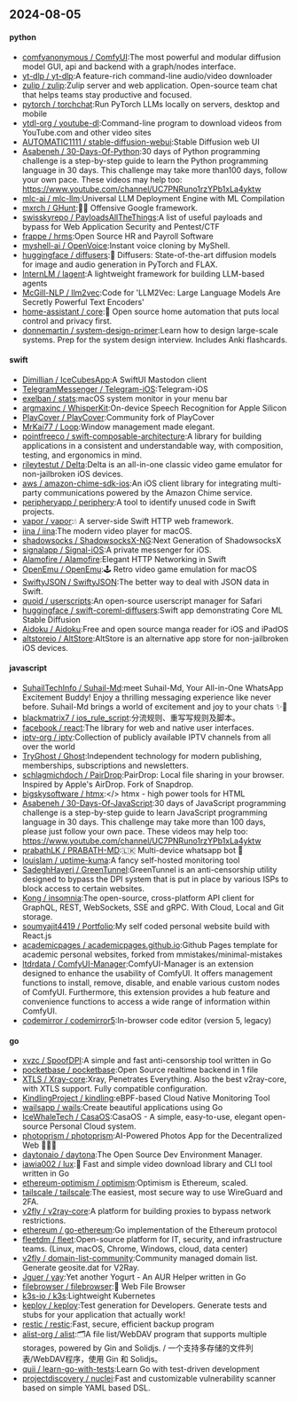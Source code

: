 ## 2024-08-05

#### python
* [comfyanonymous / ComfyUI](https://github.com/comfyanonymous/ComfyUI):The most powerful and modular diffusion model GUI, api and backend with a graph/nodes interface.
* [yt-dlp / yt-dlp](https://github.com/yt-dlp/yt-dlp):A feature-rich command-line audio/video downloader
* [zulip / zulip](https://github.com/zulip/zulip):Zulip server and web application. Open-source team chat that helps teams stay productive and focused.
* [pytorch / torchchat](https://github.com/pytorch/torchchat):Run PyTorch LLMs locally on servers, desktop and mobile
* [ytdl-org / youtube-dl](https://github.com/ytdl-org/youtube-dl):Command-line program to download videos from YouTube.com and other video sites
* [AUTOMATIC1111 / stable-diffusion-webui](https://github.com/AUTOMATIC1111/stable-diffusion-webui):Stable Diffusion web UI
* [Asabeneh / 30-Days-Of-Python](https://github.com/Asabeneh/30-Days-Of-Python):30 days of Python programming challenge is a step-by-step guide to learn the Python programming language in 30 days. This challenge may take more than100 days, follow your own pace. These videos may help too: https://www.youtube.com/channel/UC7PNRuno1rzYPb1xLa4yktw
* [mlc-ai / mlc-llm](https://github.com/mlc-ai/mlc-llm):Universal LLM Deployment Engine with ML Compilation
* [mxrch / GHunt](https://github.com/mxrch/GHunt):🕵️‍♂️ Offensive Google framework.
* [swisskyrepo / PayloadsAllTheThings](https://github.com/swisskyrepo/PayloadsAllTheThings):A list of useful payloads and bypass for Web Application Security and Pentest/CTF
* [frappe / hrms](https://github.com/frappe/hrms):Open Source HR and Payroll Software
* [myshell-ai / OpenVoice](https://github.com/myshell-ai/OpenVoice):Instant voice cloning by MyShell.
* [huggingface / diffusers](https://github.com/huggingface/diffusers):🤗 Diffusers: State-of-the-art diffusion models for image and audio generation in PyTorch and FLAX.
* [InternLM / lagent](https://github.com/InternLM/lagent):A lightweight framework for building LLM-based agents
* [McGill-NLP / llm2vec](https://github.com/McGill-NLP/llm2vec):Code for 'LLM2Vec: Large Language Models Are Secretly Powerful Text Encoders'
* [home-assistant / core](https://github.com/home-assistant/core):🏡 Open source home automation that puts local control and privacy first.
* [donnemartin / system-design-primer](https://github.com/donnemartin/system-design-primer):Learn how to design large-scale systems. Prep for the system design interview. Includes Anki flashcards.

#### swift
* [Dimillian / IceCubesApp](https://github.com/Dimillian/IceCubesApp):A SwiftUI Mastodon client
* [TelegramMessenger / Telegram-iOS](https://github.com/TelegramMessenger/Telegram-iOS):Telegram-iOS
* [exelban / stats](https://github.com/exelban/stats):macOS system monitor in your menu bar
* [argmaxinc / WhisperKit](https://github.com/argmaxinc/WhisperKit):On-device Speech Recognition for Apple Silicon
* [PlayCover / PlayCover](https://github.com/PlayCover/PlayCover):Community fork of PlayCover
* [MrKai77 / Loop](https://github.com/MrKai77/Loop):Window management made elegant.
* [pointfreeco / swift-composable-architecture](https://github.com/pointfreeco/swift-composable-architecture):A library for building applications in a consistent and understandable way, with composition, testing, and ergonomics in mind.
* [rileytestut / Delta](https://github.com/rileytestut/Delta):Delta is an all-in-one classic video game emulator for non-jailbroken iOS devices.
* [aws / amazon-chime-sdk-ios](https://github.com/aws/amazon-chime-sdk-ios):An iOS client library for integrating multi-party communications powered by the Amazon Chime service.
* [peripheryapp / periphery](https://github.com/peripheryapp/periphery):A tool to identify unused code in Swift projects.
* [vapor / vapor](https://github.com/vapor/vapor):💧 A server-side Swift HTTP web framework.
* [iina / iina](https://github.com/iina/iina):The modern video player for macOS.
* [shadowsocks / ShadowsocksX-NG](https://github.com/shadowsocks/ShadowsocksX-NG):Next Generation of ShadowsocksX
* [signalapp / Signal-iOS](https://github.com/signalapp/Signal-iOS):A private messenger for iOS.
* [Alamofire / Alamofire](https://github.com/Alamofire/Alamofire):Elegant HTTP Networking in Swift
* [OpenEmu / OpenEmu](https://github.com/OpenEmu/OpenEmu):🕹 Retro video game emulation for macOS
* [SwiftyJSON / SwiftyJSON](https://github.com/SwiftyJSON/SwiftyJSON):The better way to deal with JSON data in Swift.
* [quoid / userscripts](https://github.com/quoid/userscripts):An open-source userscript manager for Safari
* [huggingface / swift-coreml-diffusers](https://github.com/huggingface/swift-coreml-diffusers):Swift app demonstrating Core ML Stable Diffusion
* [Aidoku / Aidoku](https://github.com/Aidoku/Aidoku):Free and open source manga reader for iOS and iPadOS
* [altstoreio / AltStore](https://github.com/altstoreio/AltStore):AltStore is an alternative app store for non-jailbroken iOS devices.

#### javascript
* [SuhailTechInfo / Suhail-Md](https://github.com/SuhailTechInfo/Suhail-Md):meet Suhail-Md, Your All-in-One WhatsApp Excitement Buddy! Enjoy a thrilling messaging experience like never before. Suhail-Md brings a world of excitement and joy to your chats ✨🤖
* [blackmatrix7 / ios_rule_script](https://github.com/blackmatrix7/ios_rule_script):分流规则、重写写规则及脚本。
* [facebook / react](https://github.com/facebook/react):The library for web and native user interfaces.
* [iptv-org / iptv](https://github.com/iptv-org/iptv):Collection of publicly available IPTV channels from all over the world
* [TryGhost / Ghost](https://github.com/TryGhost/Ghost):Independent technology for modern publishing, memberships, subscriptions and newsletters.
* [schlagmichdoch / PairDrop](https://github.com/schlagmichdoch/PairDrop):PairDrop: Local file sharing in your browser. Inspired by Apple's AirDrop. Fork of Snapdrop.
* [bigskysoftware / htmx](https://github.com/bigskysoftware/htmx):</> htmx - high power tools for HTML
* [Asabeneh / 30-Days-Of-JavaScript](https://github.com/Asabeneh/30-Days-Of-JavaScript):30 days of JavaScript programming challenge is a step-by-step guide to learn JavaScript programming language in 30 days. This challenge may take more than 100 days, please just follow your own pace. These videos may help too: https://www.youtube.com/channel/UC7PNRuno1rzYPb1xLa4yktw
* [prabathLK / PRABATH-MD](https://github.com/prabathLK/PRABATH-MD):🇱🇰 Multi-device whatsapp bot 🎉
* [louislam / uptime-kuma](https://github.com/louislam/uptime-kuma):A fancy self-hosted monitoring tool
* [SadeghHayeri / GreenTunnel](https://github.com/SadeghHayeri/GreenTunnel):GreenTunnel is an anti-censorship utility designed to bypass the DPI system that is put in place by various ISPs to block access to certain websites.
* [Kong / insomnia](https://github.com/Kong/insomnia):The open-source, cross-platform API client for GraphQL, REST, WebSockets, SSE and gRPC. With Cloud, Local and Git storage.
* [soumyajit4419 / Portfolio](https://github.com/soumyajit4419/Portfolio):My self coded personal website build with React.js
* [academicpages / academicpages.github.io](https://github.com/academicpages/academicpages.github.io):Github Pages template for academic personal websites, forked from mmistakes/minimal-mistakes
* [ltdrdata / ComfyUI-Manager](https://github.com/ltdrdata/ComfyUI-Manager):ComfyUI-Manager is an extension designed to enhance the usability of ComfyUI. It offers management functions to install, remove, disable, and enable various custom nodes of ComfyUI. Furthermore, this extension provides a hub feature and convenience functions to access a wide range of information within ComfyUI.
* [codemirror / codemirror5](https://github.com/codemirror/codemirror5):In-browser code editor (version 5, legacy)

#### go
* [xvzc / SpoofDPI](https://github.com/xvzc/SpoofDPI):A simple and fast anti-censorship tool written in Go
* [pocketbase / pocketbase](https://github.com/pocketbase/pocketbase):Open Source realtime backend in 1 file
* [XTLS / Xray-core](https://github.com/XTLS/Xray-core):Xray, Penetrates Everything. Also the best v2ray-core, with XTLS support. Fully compatible configuration.
* [KindlingProject / kindling](https://github.com/KindlingProject/kindling):eBPF-based Cloud Native Monitoring Tool
* [wailsapp / wails](https://github.com/wailsapp/wails):Create beautiful applications using Go
* [IceWhaleTech / CasaOS](https://github.com/IceWhaleTech/CasaOS):CasaOS - A simple, easy-to-use, elegant open-source Personal Cloud system.
* [photoprism / photoprism](https://github.com/photoprism/photoprism):AI-Powered Photos App for the Decentralized Web 🌈💎✨
* [daytonaio / daytona](https://github.com/daytonaio/daytona):The Open Source Dev Environment Manager.
* [iawia002 / lux](https://github.com/iawia002/lux):👾 Fast and simple video download library and CLI tool written in Go
* [ethereum-optimism / optimism](https://github.com/ethereum-optimism/optimism):Optimism is Ethereum, scaled.
* [tailscale / tailscale](https://github.com/tailscale/tailscale):The easiest, most secure way to use WireGuard and 2FA.
* [v2fly / v2ray-core](https://github.com/v2fly/v2ray-core):A platform for building proxies to bypass network restrictions.
* [ethereum / go-ethereum](https://github.com/ethereum/go-ethereum):Go implementation of the Ethereum protocol
* [fleetdm / fleet](https://github.com/fleetdm/fleet):Open-source platform for IT, security, and infrastructure teams. (Linux, macOS, Chrome, Windows, cloud, data center)
* [v2fly / domain-list-community](https://github.com/v2fly/domain-list-community):Community managed domain list. Generate geosite.dat for V2Ray.
* [Jguer / yay](https://github.com/Jguer/yay):Yet another Yogurt - An AUR Helper written in Go
* [filebrowser / filebrowser](https://github.com/filebrowser/filebrowser):📂 Web File Browser
* [k3s-io / k3s](https://github.com/k3s-io/k3s):Lightweight Kubernetes
* [keploy / keploy](https://github.com/keploy/keploy):Test generation for Developers. Generate tests and stubs for your application that actually work!
* [restic / restic](https://github.com/restic/restic):Fast, secure, efficient backup program
* [alist-org / alist](https://github.com/alist-org/alist):🗂️A file list/WebDAV program that supports multiple storages, powered by Gin and Solidjs. / 一个支持多存储的文件列表/WebDAV程序，使用 Gin 和 Solidjs。
* [quii / learn-go-with-tests](https://github.com/quii/learn-go-with-tests):Learn Go with test-driven development
* [projectdiscovery / nuclei](https://github.com/projectdiscovery/nuclei):Fast and customizable vulnerability scanner based on simple YAML based DSL.
